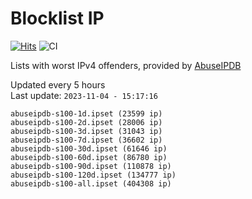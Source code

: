 # Blocklist IP

[![Hits](https://hits.seeyoufarm.com/api/count/incr/badge.svg?url=https%3A%2F%2Fgithub.com%2Fborestad%2Fblocklist-ip%2F&count_bg=%2379C83D&title_bg=%23555555&icon=&icon_color=%23E7E7E7&title=hits&edge_flat=false)](https://hits.seeyoufarm.com)  ![CI](https://img.shields.io/github/workflow/status/borestad/blocklist-ip/CI?style=flat-square)

Lists with worst IPv4 offenders, provided by [AbuseIPDB](https://www.abuseipdb.com/)

<!-- FOOTER-PLACEHOLDER -->
Updated every 5 hours<br>
Last update: `2023-11-04 - 15:17:16`
```
abuseipdb-s100-1d.ipset (23599 ip)
abuseipdb-s100-2d.ipset (28006 ip)
abuseipdb-s100-3d.ipset (31043 ip)
abuseipdb-s100-7d.ipset (36602 ip)
abuseipdb-s100-30d.ipset (61646 ip)
abuseipdb-s100-60d.ipset (86780 ip)
abuseipdb-s100-90d.ipset (110878 ip)
abuseipdb-s100-120d.ipset (134777 ip)
abuseipdb-s100-all.ipset (404308 ip)
```
